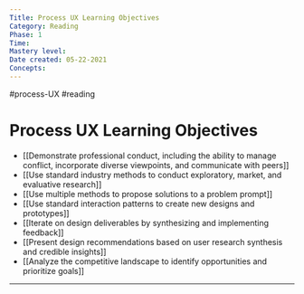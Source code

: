 ```yaml
---
Title: Process UX Learning Objectives
Category: Reading
Phase: 1
Time: 
Mastery level: 
Date created: 05-22-2021
Concepts: 
---
```

#process-UX #reading 

# Process UX Learning Objectives
- [[Demonstrate professional conduct, including the ability to manage conflict, incorporate diverse viewpoints, and communicate with peers]]
- [[Use standard industry methods to conduct exploratory, market, and evaluative research]]
- [[Use multiple methods to propose solutions to a problem prompt]]
- [[Use standard interaction patterns to create new designs and prototypes]]
- [[Iterate on design deliverables by synthesizing and implementing feedback]]
- [[Present design recommendations based on user research synthesis and credible insights]]
- [[Analyze the competitive landscape to identify opportunities and prioritize goals]]

---
